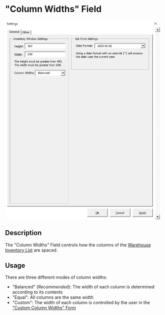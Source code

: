 # "Column Widths" Field

![Alt text](/images/image70.png "Column Widths Field")

## Description

The "Column Widths" Field controls how the columns of the [Warehouse Inventory List](06_warehouse_inventory_list.md) are spaced.

## Usage

There are three different modes of column widths:

- "Balanced" (*Recommended*): The width of each column is determined according to its contents
- "Equal": All columns are the same width
- "Custom": The width of each column is controlled by the user in the ["Custom Column Widths" Form](71_custom_column_widths_form.md)